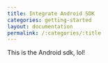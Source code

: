 ```yaml
---
title: Integrate Android SDK
categories: getting-started
layout: documentation
permalink: /:categories/:title
---
```


This is the Android sdk, lol!
